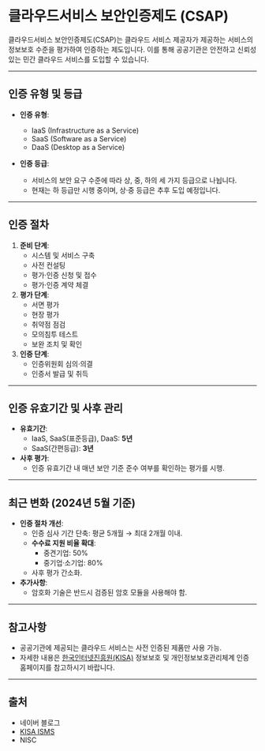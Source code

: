 # 클라우드서비스 보안인증제도 (CSAP)

클라우드서비스 보안인증제도(CSAP)는 클라우드 서비스 제공자가 제공하는 서비스의 정보보호 수준을 평가하여 인증하는 제도입니다. 이를 통해 공공기관은 안전하고 신뢰성 있는 민간 클라우드 서비스를 도입할 수 있습니다.

---

## 인증 유형 및 등급

- **인증 유형**:  
  - IaaS (Infrastructure as a Service)  
  - SaaS (Software as a Service)  
  - DaaS (Desktop as a Service)  

- **인증 등급**:  
  - 서비스의 보안 요구 수준에 따라 상, 중, 하의 세 가지 등급으로 나뉩니다.  
  - 현재는 하 등급만 시행 중이며, 상·중 등급은 추후 도입 예정입니다.

---

## 인증 절차

1. **준비 단계**:
   - 시스템 및 서비스 구축
   - 사전 컨설팅
   - 평가·인증 신청 및 접수
   - 평가·인증 계약 체결
2. **평가 단계**:
   - 서면 평가
   - 현장 평가
   - 취약점 점검
   - 모의침투 테스트
   - 보완 조치 및 확인
3. **인증 단계**:
   - 인증위원회 심의·의결
   - 인증서 발급 및 취득

---

## 인증 유효기간 및 사후 관리

- **유효기간**:
  - IaaS, SaaS(표준등급), DaaS: **5년**  
  - SaaS(간편등급): **3년**
- **사후 평가**:
  - 인증 유효기간 내 매년 보안 기준 준수 여부를 확인하는 평가를 시행.

---

## 최근 변화 (2024년 5월 기준)

- **인증 절차 개선**:
  - 인증 심사 기간 단축: 평균 5개월 → 최대 2개월 이내.
  - **수수료 지원 비율 확대**:
    - 중견기업: 50%
    - 중기업·소기업: 80%
  - 사후 평가 간소화.
- **추가사항**:
  - 암호화 기술은 반드시 검증된 암호 모듈을 사용해야 함.

---

## 참고사항

- 공공기관에 제공되는 클라우드 서비스는 사전 인증된 제품만 사용 가능.
- 자세한 내용은 [한국인터넷진흥원(KISA)](https://isms.kisa.or.kr/) 정보보호 및 개인정보보호관리체계 인증 홈페이지를 참고하시기 바랍니다.

---

## 출처

- 네이버 블로그
- [KISA ISMS](https://isms.kisa.or.kr/)
- NISC
